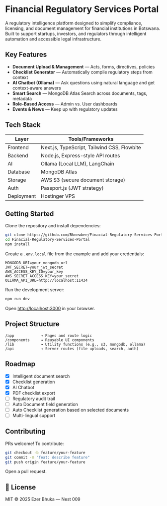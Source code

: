 # Financial Regulatory Services Portal

A regulatory intelligence platform designed to simplify compliance, licensing, and document management for financial institutions in Botswana. Built to support startups, investors, and regulators through intelligent automation and accessible legal infrastructure.

## Key Features

- **Document Upload & Management** — Acts, forms, directives, policies
- **Checklist Generator** — Automatically compile regulatory steps from context
- **AI Chatbot (Ollama)** — Ask questions using natural language and get context-aware answers
- **Smart Search** — MongoDB Atlas Search across documents, tags, metadata
- **Role-Based Access** — Admin vs. User dashboards
- **Events & News** — Keep up with regulatory updates

## Tech Stack

| Layer      | Tools/Frameworks                            |
| ---------- | ------------------------------------------- |
| Frontend   | Next.js, TypeScript, Tailwind CSS, Flowbite |
| Backend    | Node.js, Express-style API routes           |
| AI         | Ollama (Local LLM), LangChain               |
| Database   | MongoDB Atlas                               |
| Storage    | AWS S3 (secure document storage)            |
| Auth       | Passport.js (JWT strategy)                  |
| Deployment | Hostinger VPS                               |

## Getting Started

Clone the repository and install dependencies:

```bash
git clone https://github.com/Bknewbee/Finacial-Regulatory-Services-Portal.git
cd Finacial-Regulatory-Services-Portal
npm install
```

Create a `.env.local` file from the example and add your credentials:

```env
MONGODB_URI=your_mongodb_url
JWT_SECRET=your_jwt_secret
AWS_ACCESS_KEY_ID=your_key
AWS_SECRET_ACCESS_KEY=your_secret
OLLAMA_API_URL=http://localhost:11434
```

Run the development server:

```bash
npm run dev
```

Open [http://localhost:3000](http://localhost:3000) in your browser.

## Project Structure

```
/app            → Pages and route logic
/components     → Reusable UI components
/lib            → Utility functions (e.g., s3, mongodb, ollama)
/api            → Server routes (file uploads, search, auth)
```

## Roadmap

- [x] Intelligent document search
- [x] Checklist generation
- [x] AI Chatbot
- [x] PDF checklist export
- [ ] Regulatory audit trail
- [ ] Auto Document field generation
- [ ] Auto Checklist generation based on selected documents
- [ ] Multi-lingual support

## Contributing

PRs welcome! To contribute:

```bash
git checkout -b feature/your-feature
git commit -m "feat: describe feature"
git push origin feature/your-feature
```

Open a pull request.

## 📄 License

MIT © 2025 Ezer Bhuka — Nest 009
